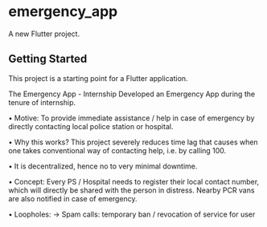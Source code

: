 # emergency_app

A new Flutter project.

## Getting Started

This project is a starting point for a Flutter application.

The Emergency App - Internship
Developed an Emergency App during the tenure of internship.

• Motive: To provide immediate assistance / help in case of emergency by directly contacting local police station or hospital.

• Why this works? This project severely reduces time lag that causes when one takes conventional way of contacting help, i.e. by calling 100.

• It is decentralized, hence no to very minimal downtime.

• Concept: Every PS / Hospital needs to register their local contact number, which will directly be shared with the person in distress. Nearby PCR vans are also notified in case of emergency.

• Loopholes:
-> Spam calls: temporary ban / revocation of service for user
